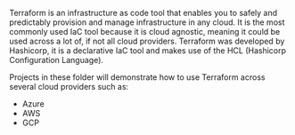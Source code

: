 Terraform is an infrastructure as code tool that enables you to safely and predictably provision and manage infrastructure in any cloud. It is the most commonly used IaC tool because it is cloud agnostic, meaning it could be used across a lot of, if not all cloud providers. Terraform was developed by Hashicorp, it is a declarative IaC tool and makes use of the HCL (Hashicorp Configuration Language).

Projects in these folder will demonstrate how to use Terraform across several cloud providers such as:
- Azure
- AWS
- GCP
